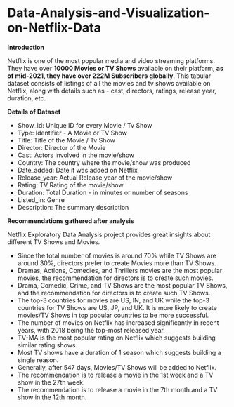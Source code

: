 # Data-Analysis-and-Visualization-on-Netflix-Data

**Introduction**

Netflix is one of the most popular media and video streaming platforms. They have over **10000 Movies or TV Shows** available on their platform, **as of mid-2021, they have over 222M Subscribers globally**. This tabular dataset consists of listings of all the movies and tv shows available on Netflix, along with details such as - cast, directors, ratings, release year, duration, etc.

**Details of Dataset**

* Show_id: Unique ID for every Movie / Tv Show
* Type: Identifier - A Movie or TV Show
* Title: Title of the Movie / Tv Show
* Director: Director of the Movie
* Cast: Actors involved in the movie/show
* Country: The country where the movie/show was produced
* Date_added: Date it was added on Netflix
* Release_year: Actual Release year of the movie/show
* Rating: TV Rating of the movie/show
* Duration: Total Duration - in minutes or number of seasons
* Listed_in: Genre
* Description: The summary description

**Recommendations gathered after analysis**

Netflix Exploratory Data Analysis project provides great insights about different TV Shows and Movies.

* Since the total number of movies is around 70% while TV Shows are around 30%, directors prefer to create Movies more than TV Shows.
* Dramas, Actions, Comedies, and Thrillers movies are the most popular movies, the recommendation for directors is to create such movies.
* Drama, Comedic, Crime, and TV Shows are the most popular TV Shows, and the recommendation for directors is to create such TV Shows.
* The top-3 countries for movies are US, IN, and UK while the top-3 countries for TV Shows are US, JP, and UK. It is more likely to create movies/TV Shows in top popular countries to be more successful.
* The number of movies on Netflix has increased significantly in recent years, with 2018 being the top-most released year.
* TV-MA is the most popular rating on Netflix which suggests building similar rating shows.
* Most TV shows have a duration of 1 season which suggests building a single reason.
* Generally, after 547 days, Movies/TV Shows will be added to Netflix.
* The recommendation is to release a movie in the 1st week and a TV show in the 27th week.
* The recommendation is to release a movie in the 7th month and a TV show in the 12th month.
